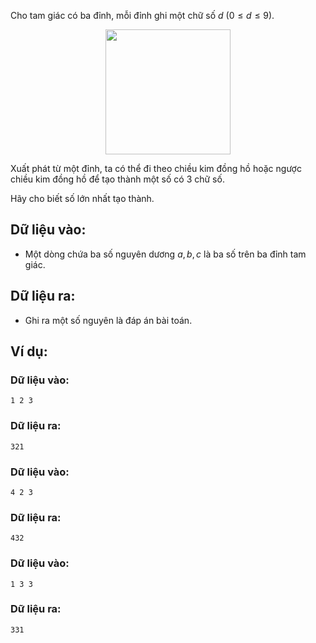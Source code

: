 Cho tam giác có ba đỉnh, mỗi đỉnh ghi một chữ số $d\ (0≤d≤9)$.
<center><img src="/images/problems/204/MAXTRI.jpg" width="200px" /></center>

Xuất phát từ một đỉnh, ta có thể đi theo chiều kim đồng hồ hoặc ngược chiều kim đồng hồ để tạo thành một số có $3$ chữ số.

Hãy cho biết số lớn nhất tạo thành.

## Dữ liệu vào:
- Một dòng chứa ba số nguyên dương $a, b, c$ là ba số trên ba đỉnh tam giác.

## Dữ liệu ra:
- Ghi ra một số nguyên là đáp án bài toán.

## Ví dụ:
### Dữ liệu vào:
```
1 2 3
```

### Dữ liệu ra:
```
321
```

### Dữ liệu vào:
```
4 2 3
```

### Dữ liệu ra:
```
432
```

### Dữ liệu vào:
```
1 3 3
```

### Dữ liệu ra:
```
331
```